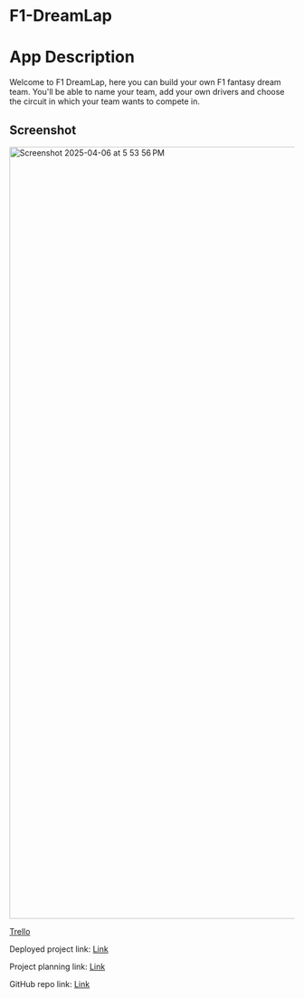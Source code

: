# F1-DreamLap

# App Description
Welcome to F1 DreamLap, here you can build your own F1 fantasy dream team. You'll be able to name your team, add your own drivers and choose the circuit in which your team wants to compete in.

## Screenshot
<img width="1365" alt="Screenshot 2025-04-06 at 5 53 56 PM" src="https://github.com/user-attachments/assets/6abb84f9-391b-4956-8ab4-739304441200" />

[Trello](https://trello.com/b/2J67dm3e/driver-card-management)








Deployed project link: [Link](https://f1-dreamlap-production.up.railway.app)

Project planning link: [Link](https://github.com/origamist3ve/F1-DreamLap/blob/main/Project%20Proposal.md)

GitHub repo link: [Link](https://github.com/origamist3ve/F1-DreamLap)
